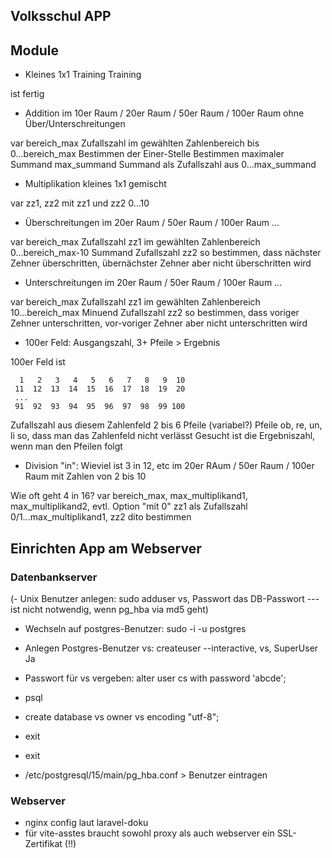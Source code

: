 ## Volksschul APP

## Module

- Kleines 1x1 Training Training

ist fertig
  
- Addition im 10er Raum / 20er Raum / 50er Raum / 100er Raum ohne Über/Unterschreitungen

var bereich_max
Zufallszahl im gewählten Zahlenbereich bis 0...bereich_max
Bestimmen der Einer-Stelle
Bestimmen maximaler Summand max_summand
Summand als Zufallszahl aus 0...max_summand
  
- Multiplikation kleines 1x1 gemischt

var zz1, zz2 mit zz1 und zz2 0...10
  
- Überschreitungen im 20er Raum / 50er Raum / 100er Raum ... 

var bereich_max
Zufallszahl zz1 im gewählten Zahlenbereich 0...bereich_max-10
Summand Zufallszahl zz2 so bestimmen, dass nächster Zehner überschritten, übernächster Zehner aber nicht überschritten wird

- Unterschreitungen im 20er Raum / 50er Raum / 100er Raum ... 

var bereich_max
Zufallszahl zz1 im gewählten Zahlenbereich 10...bereich_max
Minuend Zufallszahl zz2 so bestimmen, dass voriger Zehner unterschritten, vor-voriger Zehner aber nicht unterschritten wird

- 100er Feld: Ausgangszahl, 3+ Pfeile > Ergebnis

100er Feld ist

```
  1   2   3   4   5   6   7   8   9  10
 11  12  13  14  15  16  17  18  19  20
 ...
 91  92  93  94  95  96  97  98  99 100
```
Zufallszahl aus diesem Zahlenfeld
2 bis 6 Pfeile (variabel?) Pfeile ob, re, un, li so, dass man das Zahlenfeld nicht verlässt
Gesucht ist die Ergebniszahl, wenn man den Pfeilen folgt
  
- Division "in": Wieviel ist 3 in 12, etc im 20er RAum / 50er Raum / 100er Raum mit Zahlen von 2 bis 10

Wie oft geht 4 in 16?
var bereich_max, max_multiplikand1, max_multiplikand2, evtl. Option "mit 0"
zz1 als Zufallszahl 0/1...max_multiplikand1, zz2 dito bestimmen

## Einrichten App am Webserver

### Datenbankserver

(- Unix Benutzer anlegen: sudo adduser vs, Passwort das DB-Passwort  --- ist nicht notwendig, wenn pg_hba via md5 geht)
- Wechseln auf postgres-Benutzer: sudo -i -u postgres
- Anlegen Postgres-Benutzer vs: createuser --interactive, vs, SuperUser Ja
- Passwort für vs vergeben: alter user cs with password 'abcde';
- psql
- create database vs owner vs encoding "utf-8";
- exit
- exit

- /etc/postgresql/15/main/pg_hba.conf  > Benutzer eintragen

### Webserver

- nginx config laut laravel-doku
- für vite-asstes braucht sowohl proxy als auch webserver ein SSL-Zertifikat (!!)
